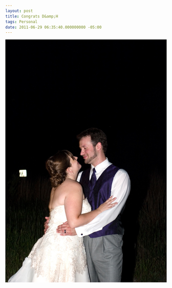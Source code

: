 ```yaml
---
layout: post
title: Congrats D&amp;H
tags: Personal
date: 2011-06-29 06:35:40.000000000 -05:00
---
```

<img src="/images/d&amp;h.jpg" alt="The Happy Couple" />

